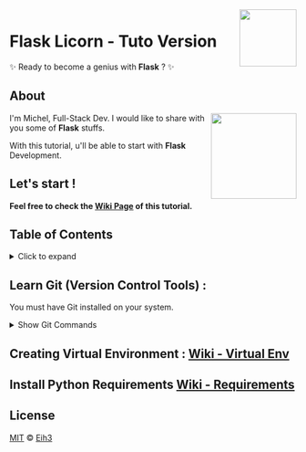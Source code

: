 <img align="right" width="100" src="https://lh3.googleusercontent.com/proxy/21-A-tn6Jb66tns9zQ8ST6RDjgTVitrm6RzhljE4YZB9Dya3C6LDyZX7kWJgXyv9W7GtMpIKgc6fmhaas-cIf5bVlO9pf3I8VwkTnbo3GyaK2s9zRqBhpTDsQz_918MVyIdOvl6hwHh6biun9cLhJcUY5yqHn8XaSuIJKAVKuIVmJQhKT-jVHCwwKcDIz-jaMqLdKDR7eSxBINDgjQ">

Flask Licorn - Tuto Version
===========================
✨ Ready to become a genius with **Flask** ? ✨

## About
<img align="right" width="150" src="https://upload.wikimedia.org/wikipedia/commons/3/3c/Flask_logo.svg">

I'm Michel, Full-Stack Dev. I would like to share with you some of **Flask** stuffs.

With this tutorial, u'll be able to start with **Flask** Development.

## Let's start !
**Feel free to check the [Wiki Page](https://github.com/Eih3/Flask-Licorn-Tuto/wiki) of this tutorial.**

## Table of Contents

<details>
<summary>Click to expand</summary>

- [About](#about)
- [Git](#Learn-Git-(Version-Control-Tools))
- [Usage](#usage)
  * [API](#api)
  * [Configuration Options](#configuration-options)
- [CLI Usage](#cli-usage)
- [Transforms](#transforms)
  * [CODE](#code)
  * [REMOTE](#remote)
  * [TOC](#toc)
- [Running Async transforms](#running-async-transforms)
- [🔌 Third Party Plugins](#%F0%9F%94%8C-third-party-plugins)
- [Adding Custom Transforms](#adding-custom-transforms)
- [Plugin Example](#plugin-example)
- [Other usage examples](#other-usage-examples)
- [Custom Transform Demo](#custom-transform-demo)
- [Prior Art](#prior-art)
- [License](#license)

</details>

## Learn Git (Version Control Tools) : 
You must have Git installed on your system.
<details>
<summary>Show Git Commands</summary>

### Git Config [Username, Email]
Check if Git username is registered :
``` shell
$ git config --global user.name 
```
Else set your Git username :
``` shell
$ git config --global user.name "your username"
```
Check if Git email is registered :
``` shell
$ git config --global user.email 
```
Else set your Git email :
``` shell
$ git config --global user.email "your@email.com"
```

### Git Clone 
Clone remote github project into a local directory.
``` shell
$ git clone https://github.com/Eih3/Flask-Licorn-Tuto.git
```

### Git Status
To check the status of files you’ve changed in your working directory, 
i.e, what all has changed since your last commit.

Type this command in your working directory. lists out all the files that have been changed.
``` shell
$ git status
```

### Git Add
Adds changes to stage/index on your working directory.
``` shell
$ git add .
```
or make it more explicit.
``` shell
$ git add -p
```

### Git Commit
Commits your changes and sets it to new commit object for the remote project.
``` shell
$ git commit -m "commit message"
```

### Git Push / Pull
Push or Pull your changes to remote. If you have added and committed your changes and you want to push them. 
Or if your remote has updated and you want those latest changes.
``` shell
$ git push
```

### Git Branch
Lists out all the branches of the project.
``` shell
$ git branch
```

### Caching your Github Password in Git terminal
Bored to always retype Username + Password to Push into remote Github Project ?
Type this command to cache credentials.

on Linux :
``` shell
$ git config --global credential.helper cache

$ git config --global credential.helper 'cache --timeout=3600'
# Set the cache to timeout after 1 hour (timeout in seconds)
```

on Mac :
``` shell
$ git config --global credential.helper osxkeychain
# Set git to use the osxkeychain credential helper
```

on Windows :
``` shell
$ git config --global credential.helper wincred
```
</details>


## Creating Virtual Environment : [Wiki - Virtual Env](https://github.com/Eih3/Flask-Licorn-Tuto/wiki/Virtual-Env)

## Install Python Requirements [Wiki - Requirements](https://github.com/Eih3/Flask-Licorn-Tuto/wiki/Requirements)


## License

[MIT][mit] © [Eih3][author]

[mit]:      http://opensource.org/licenses/MIT
[author]:   http://github.com/eih3